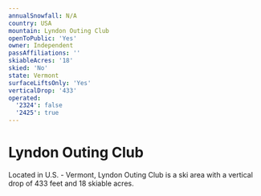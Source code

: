 ```yaml
---
annualSnowfall: N/A
country: USA
mountain: Lyndon Outing Club
openToPublic: 'Yes'
owner: Independent
passAffiliations: ''
skiableAcres: '18'
skied: 'No'
state: Vermont
surfaceLiftsOnly: 'Yes'
verticalDrop: '433'
operated:
  '2324': false
  '2425': true
---
```



# Lyndon Outing Club

Located in U.S. - Vermont, Lyndon Outing Club is a ski area with a vertical drop of 433 feet and 18 skiable acres.
